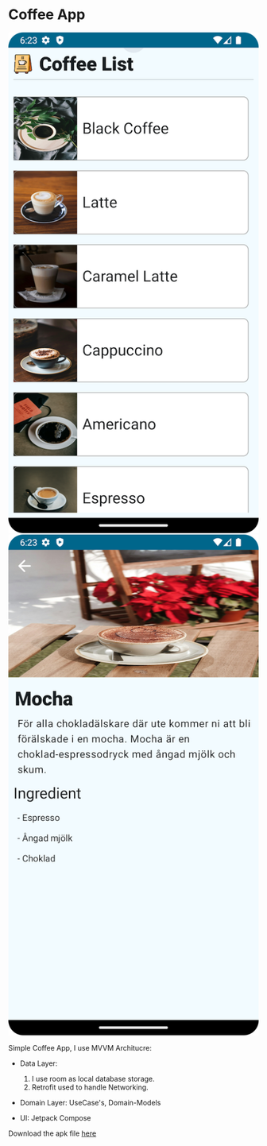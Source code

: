 # Coffee App

![Screenshot](screenshots/coffee_app_image_1.png)
![Screenshot](screenshots/coffee_app_image_2.png)

Simple Coffee App, I use MVVM Architucre:
- Data Layer:
  1) I use room as local database storage.
  2) Retrofit used to handle Networking.
 
- Domain Layer: UseCase's, Domain-Models

- UI: Jetpack Compose


Download the apk file [here](coffeeapp-release.apk?raw=true)
